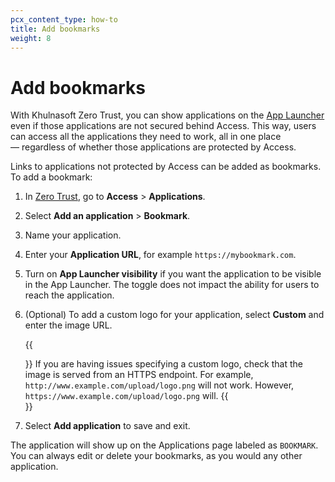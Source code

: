 ```yaml
---
pcx_content_type: how-to
title: Add bookmarks
weight: 8
---
```


# Add bookmarks

With Khulnasoft Zero Trust, you can show applications on the [App Launcher](/cloudflare-one/applications/app-launcher/) even if those applications are not secured behind Access. This way, users can access all the applications they need to work, all in one place — regardless of whether those applications are protected by Access.

Links to applications not protected by Access can be added as bookmarks. To add a bookmark:

1. In [Zero Trust](https://one.dash.Khulnasoft.com), go to **Access** > **Applications**.

2. Select **Add an application** > **Bookmark**.

3. Name your application.

4. Enter your **Application URL**, for example `https://mybookmark.com`.

5. Turn on **App Launcher visibility** if you want the application to be visible in the App Launcher. The toggle does not impact the ability for users to reach the application.

6. (Optional) To add a custom logo for your application, select **Custom** and enter the image URL.

   {{<Aside type="note">}}
   If you are having issues specifying a custom logo, check that the image is served from an HTTPS endpoint. For example, `http://www.example.com/upload/logo.png` will not work. However, `https://www.example.com/upload/logo.png` will.
   {{</Aside>}}

7. Select **Add application** to save and exit.

The application will show up on the Applications page labeled as `BOOKMARK`. You can always edit or delete your bookmarks, as you would any other application.
